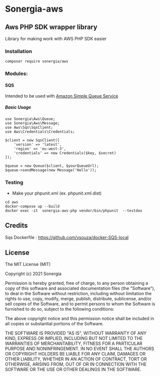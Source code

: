 # Sonergia-aws

##  Aws PHP SDK wrapper library

Library for making work with AWS PHP SDK easier

### Installation

```
composer require sonergia/aws
```

### Modules:

#### SQS

Intended to be used with [Amazon Simple Queue Service](https://aws.amazon.com/fr/sqs/)  

##### Basic Usage

```
use Sonergia\Aws\Queue;
use Sonergia\Aws\Message;
use Aws\Sqs\SqsClient;
use Aws\Credentials\Credentials;

$client = new SqsClient([
    'version' => 'latest',
    'region' => 'eu-west-3',
    'credentials' => new Credentials($key, $secret)
]);

$queue = new Queue($client, $yourQueueUrl);
$queue->sendMessage(new Message('Hello'));

```

### Testing

-  Make your phpunit.xml (ex. phpunit.xml.dist)

```
cd aws
docker-compose up --build
docker exec -it  sonergia-aws-php vendor/bin/phpunit  --testdox
```


## Credits

Sqs Dockerfile : https://github.com/vsouza/docker-SQS-local 

## License
The MIT License (MIT)

Copyright (c) 2021 Sonergia

Permission is hereby granted, free of charge, to any person obtaining a copy of this software and associated documentation files (the "Software"), to deal in the Software without restriction, including without limitation the rights to use, copy, modify, merge, publish, distribute, sublicense, and/or sell copies of the Software, and to permit persons to whom the Software is furnished to do so, subject to the following conditions:

The above copyright notice and this permission notice shall be included in all copies or substantial portions of the Software.

THE SOFTWARE IS PROVIDED "AS IS", WITHOUT WARRANTY OF ANY KIND, EXPRESS OR IMPLIED, INCLUDING BUT NOT LIMITED TO THE WARRANTIES OF MERCHANTABILITY, FITNESS FOR A PARTICULAR PURPOSE AND NONINFRINGEMENT. IN NO EVENT SHALL THE AUTHORS OR COPYRIGHT HOLDERS BE LIABLE FOR ANY CLAIM, DAMAGES OR OTHER LIABILITY, WHETHER IN AN ACTION OF CONTRACT, TORT OR OTHERWISE, ARISING FROM, OUT OF OR IN CONNECTION WITH THE SOFTWARE OR THE USE OR OTHER DEALINGS IN THE SOFTWARE.
